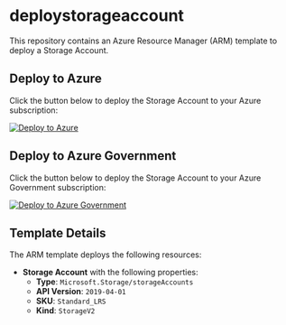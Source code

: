 # deploystorageaccount

This repository contains an Azure Resource Manager (ARM) template to deploy a Storage Account.

## Deploy to Azure

Click the button below to deploy the Storage Account to your Azure subscription:

<a href="https://portal.azure.com/#create/Microsoft.Template/uri/https%3A%2F%2Fraw.githubusercontent.com%2Fddesonier%2Fdeploystorageaccount%2Fmain%2Fdeploy.json" target="_blank">
  <img src="https://aka.ms/deploytoazurebutton" alt="Deploy to Azure">
</a>

## Deploy to Azure Government

Click the button below to deploy the Storage Account to your Azure Government subscription:

<a href="https://portal.azure.us/#create/Microsoft.Template/uri/https%3A%2F%2Fraw.githubusercontent.com%2Fddesonier%2Fdeploystorageaccount%2Fmain%2Fdeploy.json" target="_blank">
  <img src="https://aka.ms/deploytoazurebutton" alt="Deploy to Azure Government">
</a>

## Template Details

The ARM template deploys the following resources:
- **Storage Account** with the following properties:
  - **Type**: `Microsoft.Storage/storageAccounts`
  - **API Version**: `2019-04-01`
  - **SKU**: `Standard_LRS`
  - **Kind**: `StorageV2`
